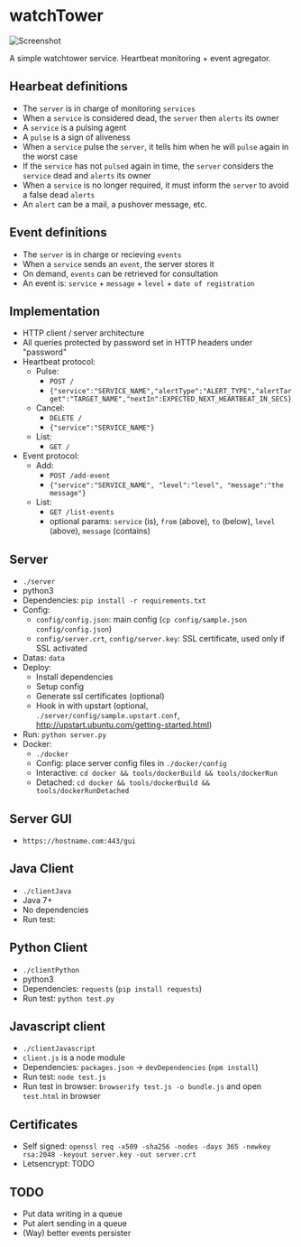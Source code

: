 watchTower
==========

![Screenshot](http://grabs.lucasmouilleron.com/Screen%20Shot%202018-08-13%20at%2009.32.57.png)

A simple watchtower service.
Heartbeat monitoring + event agregator.

Hearbeat definitions
--------------------
- The `server` is in charge of monitoring `services`
- When a `service` is considered dead, the `server` then `alerts` its owner
- A `service` is a pulsing agent
- A `pulse` is a sign of aliveness
- When a `service` pulse the `server`, it tells him when he will `pulse` again in the worst case
- If the `service` has not `pulsed` again in time, the `server` considers the `service` dead and `alerts` its owner
- When a `service` is no longer required, it must inform the `server` to avoid a false dead `alerts`
- An `alert` can be a mail, a pushover message, etc.

Event definitions
-----------------
- The `server` is in charge or recieving `events`
- When a `service` sends an `event`, the server stores it
- On demand, `events` can be retrieved for consultation
- An event is: `service` + `message` + `level` + `date of registration`

Implementation
--------------
- HTTP client / server architecture
- All queries protected by password set in HTTP headers under "password"
- Heartbeat protocol: 
    - Pulse: 
        - `POST /`
        - `{"service":"SERVICE_NAME","alertType":"ALERT_TYPE","alertTarget":"TARGET_NAME","nextIn":EXPECTED_NEXT_HEARTBEAT_IN_SECS}`
    - Cancel: 
        - `DELETE /`
        - `{"service":"SERVICE_NAME"}`
    - List: 
        - `GET /`
- Event protocol: 
    - Add:
        - `POST /add-event`
        - `{"service":"SERVICE_NAME", "level":"level", "message":"the message"}`
    - List: 
        - `GET /list-events`
        - optional params: `service` (is), `from` (above), `to` (below), `level` (above), `message` (contains)

Server
------
- `./server`
- python3
- Dependencies: `pip install -r requirements.txt`
- Config: 
    - `config/config.json`: main config (`cp config/sample.json config/config.json`)
    - `config/server.crt`, `config/server.key`: SSL certificate, used only if SSL activated
- Datas: `data`
- Deploy: 
    - Install dependencies
    - Setup config
    - Generate ssl certificates (optional)
    - Hook in with upstart (optional, `./server/config/sample.upstart.conf`, http://upstart.ubuntu.com/getting-started.html)
- Run: `python server.py`
- Docker: 
    - `./docker`
    - Config: place server config files in `./docker/config` 
    - Interactive: `cd docker && tools/dockerBuild && tools/dockerRun`
    - Detached: `cd docker && tools/dockerBuild && tools/dockerRunDetached`

Server GUI
----------
- `https://hostname.com:443/gui`

Java Client
-----------
- `./clientJava`
- Java 7+
- No dependencies
- Run test: 

Python Client
-------------
- `./clientPython`
- python3
- Dependencies: `requests` (`pip install requests`)
- Run test: `python test.py`

Javascript client
-----------------
- `./clientJavascript`
- `client.js` is a node module
- Dependencies: `packages.json` -> `devDependencies` (`npm install`)
- Run test: `node test.js`
- Run test in browser: `browserify test.js -o bundle.js` and open `test.html` in browser

Certificates
------------
- Self signed: `openssl req -x509 -sha256 -nodes -days 365 -newkey rsa:2048 -keyout server.key -out server.crt`
- Letsencrypt: TODO
    
TODO
----
- Put data writing in a queue
- Put alert sending in a queue
- (Way) better events persister 